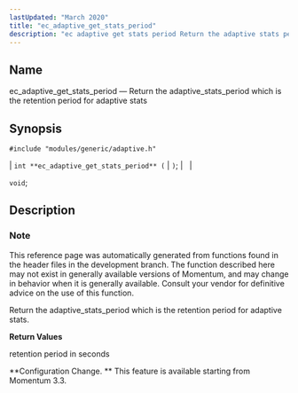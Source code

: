 ```yaml
---
lastUpdated: "March 2020"
title: "ec_adaptive_get_stats_period"
description: "ec adaptive get stats period Return the adaptive stats period which is the retention period for adaptive stats int ec adaptive get stats period void This reference page was automatically generated from functions found in the header files in the development branch The function described here may not exist in..."
---
```


<a name="apis.ec_adaptive_get_stats_period"></a> 
## Name

ec_adaptive_get_stats_period — Return the adaptive_stats_period which is the retention period for adaptive stats

## Synopsis

`#include "modules/generic/adaptive.h"`

| `int **ec_adaptive_get_stats_period** (` | `)`; |   |

`void`;<a name="idp46654720"></a> 
## Description

### Note

This reference page was automatically generated from functions found in the header files in the development branch. The function described here may not exist in generally available versions of Momentum, and may change in behavior when it is generally available. Consult your vendor for definitive advice on the use of this function.

Return the adaptive_stats_period which is the retention period for adaptive stats.

**<a name="idp46657520"></a> Return Values**

retention period in seconds

**Configuration Change. ** This feature is available starting from Momentum 3.3.